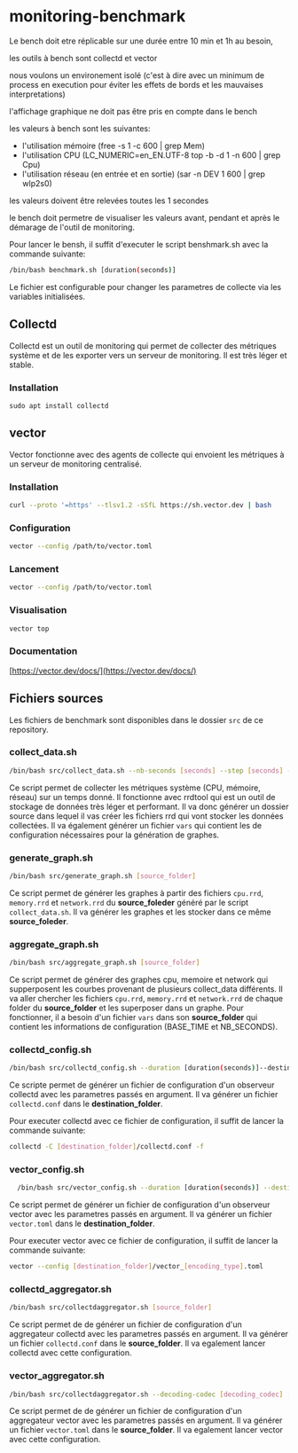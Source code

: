 # monitoring-benchmark

Le bench doit etre réplicable sur une durée entre 10 min et 1h au besoin,

les outils à bench sont collectd et vector

nous voulons un environement isolé (c'est à dire avec un minimum de process en execution pour éviter les effets de bords et les mauvaises interpretations)

l'affichage graphique ne doit pas être pris en compte dans le bench

les valeurs à bench sont les suivantes:
  - l'utilisation mémoire (free -s 1 -c 600 | grep Mem)
  - l'utilisation CPU (LC_NUMERIC=en_EN.UTF-8 top -b -d 1 -n 600 | grep Cpu)
  - l'utilisation réseau (en entrée et en sortie) (sar -n DEV 1 600 | grep  wlp2s0)

les valeurs doivent être relevées toutes les 1 secondes 

le bench doit permetre de visualiser les valeurs avant, pendant et après le démarage de l'outil de monitoring.

Pour lancer le bensh, il suffit d'executer le script benshmark.sh avec la commande suivante:
```bash
/bin/bash benchmark.sh [duration(seconds)]
```
Le fichier est configurable pour changer les parametres de collecte via les variables initialisées.

## Collectd
  Collectd est un outil de monitoring qui permet de collecter des métriques système et de les exporter vers un serveur de monitoring.
  Il est très léger et stable.
  ### Installation
  ```
  sudo apt install collectd
  ```

## vector
  Vector fonctionne avec des agents de collecte qui envoient les métriques à un serveur de monitoring centralisé.

  ### Installation
  ```bash
  curl --proto '=https' --tlsv1.2 -sSfL https://sh.vector.dev | bash
  ```
  ### Configuration
  ```bash
  vector --config /path/to/vector.toml
  ```
  ### Lancement
  ```bash
  vector --config /path/to/vector.toml
  ```
  ### Visualisation
  ```bash
  vector top
  ```
  ### Documentation
  [https://vector.dev/docs/](https://vector.dev/docs/)
  

## Fichiers sources

Les fichiers de benchmark sont disponibles dans le dossier `src` de ce repository.

### collect_data.sh
```bash
/bin/bash src/collect_data.sh --nb-seconds [seconds] --step [seconds] --network-interface [network-interface] --base-time[base-time(seconds)] [destination]
```
Ce script permet de collecter les métriques système (CPU, mémoire, réseau) sur un temps donné. Il fonctionne avec rrdtool qui est un outil de stockage de données très léger et performant.
Il va donc générer un dossier source dans lequel il vas créer les fichiers rrd qui vont stocker les données collectées.
Il va également générer un fichier `vars` qui contient les de configuration nécessaires pour la génération de graphes.

### generate_graph.sh
```bash
/bin/bash src/generate_graph.sh [source_folder]
```
Ce script permet de générer les graphes à partir des fichiers `cpu.rrd`, `memory.rrd` et `network.rrd` du __source_foleder__ généré par le script `collect_data.sh`. Il va générer les graphes et les stocker dans ce même __source_foleder__.

### aggregate_graph.sh
```bash
/bin/bash src/aggregate_graph.sh [source_folder]
```
Ce script permet de générer des graphes cpu, memoire et network qui supperposent les courbes provenant de plusieurs collect_data différents. Il va aller chercher les fichiers `cpu.rrd`, `memory.rrd` et `network.rrd` de chaque folder du __source_folder__ et les superposer dans un graphe. Pour fonctionner, il a besoin d'un fichier `vars` dans son __source_folder__ qui contient les informations de configuration (BASE_TIME et NB_SECONDS).

### collectd_config.sh
```bash
/bin/bash src/collectd_config.sh --duration [duration(seconds)]--destination-server [ip_destination_server] --time-interval [time_interval(seconds)] [destination_folder]
```
Ce scripte permet de générer un fichier de configuration d'un observeur collectd avec les parametres passés en argument. Il va générer un fichier `collectd.conf` dans le __destination_folder__.

Pour executer collectd avec ce fichier de configuration, il suffit de lancer la commande suivante:
```bash
collectd -C [destination_folder]/collectd.conf -f
```

### vector_config.sh
```bash
  /bin/bash src/vector_config.sh --duration [duration(seconds)] --destination-server [ip_destination_server] --time-interval [time_interval(seconds)]  --network-interface [network_interface] --encoding-type [encoding_type] __destination_folder__
```
Ce script permet de générer un fichier de configuration d'un observeur vector avec les parametres passés en argument. Il va générer un fichier `vector.toml` dans le __destination_folder__.

Pour executer vector avec ce fichier de configuration, il suffit de lancer la commande suivante:
```bash
vector --config [destination_folder]/vector_[encoding_type].toml
```

### collectd_aggregator.sh
```bash
/bin/bash src/collectdaggregator.sh [source_folder]
```
Ce script permet de de générer un fichier de configuration d'un aggregateur collectd avec les parametres passés en argument. Il va générer un fichier `collectd.conf` dans le __source_folder__. Il va egalement lancer collectd avec cette configuration.

### vector_aggregator.sh
```bash
/bin/bash src/collectdaggregator.sh --decoding-codec [decoding_codec] [source_folder]
```

Ce script permet de de générer un fichier de configuration d'un aggregateur vector avec les parametres passés en argument. Il va générer un fichier `vector.toml` dans le __source_folder__. Il va egalement lancer vector avec cette configuration.
